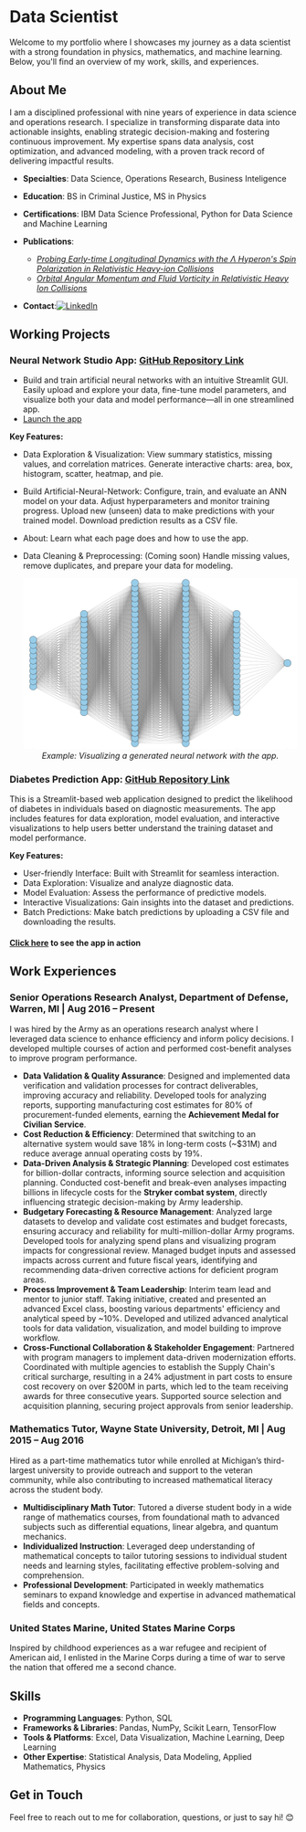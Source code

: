 # Data Scientist

Welcome to my portfolio where I showcases my journey as a data scientist with a strong foundation in physics, mathematics, and machine learning. Below, you'll find an overview of my work, skills, and experiences.

## About Me

I am a disciplined professional with nine years of experience in data science and operations research. I specialize in transforming disparate data into actionable insights, enabling strategic decision-making and fostering continuous improvement. My expertise spans data analysis, cost optimization, and advanced modeling, with a proven track record of delivering impactful results.

- **Specialties**: Data Science, Operations Research, Business Inteligence
- **Education**: BS in Criminal Justice, MS in Physics
- **Certifications**: IBM Data Science Professional, Python for Data Science and Machine Learning
- **Publications**:
    - [*Probing Early-time Longitudinal Dynamics with the Λ Hyperon's Spin Polarization in Relativistic Heavy-ion Collisions*](https://arxiv.org/abs/2106.08125v3)
    - [*Orbital Angular Momentum and Fluid Vorticity in Relativistic Heavy Ion Collisions*](https://digitalcommons.wayne.edu/oa_theses/785/)

- **Contact**:[![LinkedIn](https://img.shields.io/badge/LinkedIn-blue?logo=linkedin&logoColor=white)](https://www.linkedin.com/in/vahidin-jupic-0947b534b/)

## Working Projects

### Neural Network Studio App: [GitHub Repository Link](https://github.com/vahidinj/ANN_builder_app)
- Build and train artificial neural networks with an intuitive Streamlit GUI. Easily upload and explore your data, fine-tune model parameters, and visualize both your data and model performance—all in one streamlined app.
- [Launch the app](https://vahidinj.streamlit.app)

**Key Features:** 
- Data Exploration & Visualization: View summary statistics, missing values, and correlation matrices. Generate interactive charts: area, box, histogram, scatter, heatmap, and pie.
- Build Artificial-Neural-Network: Configure, train, and evaluate an ANN model on your data. Adjust hyperparameters and monitor training progress. Upload new (unseen) data to make predictions with your trained model. Download prediction results as a CSV file.
- About: Learn what each page does and how to use the app.
- Data Cleaning & Preprocessing: (Coming soon) Handle missing values, remove duplicates, and prepare your data for modeling.

    <p align="center">
      <img src="assets/images/created_ANN.png" alt="Example Neural Network Visualization" width="500"/>
      <br>
      <em>Example: Visualizing a generated neural network with the app.</em>
    </p>

### Diabetes Prediction App: [GitHub Repository Link](https://github.com/vahidinj/diabetes_prediction_app)

This is a Streamlit-based web application designed to predict the likelihood of diabetes in individuals based on diagnostic measurements. The app includes features for data exploration, model evaluation, and interactive visualizations to help users better understand the training dataset and model performance.

**Key Features:**
- User-friendly Interface: Built with Streamlit for seamless interaction.
- Data Exploration: Visualize and analyze diagnostic data.
- Model Evaluation: Assess the performance of predictive models.
- Interactive Visualizations: Gain insights into the dataset and predictions.
- Batch Predictions: Make batch predictions by uploading a CSV file and downloading the results.

#### [Click here](http://18.116.52.26:8501) to see the app in action

## Work Experiences

### **Senior Operations Research Analyst, Department of Defense, Warren, MI | Aug 2016 – Present**
I was hired by the Army as an operations research analyst where I leveraged data science to enhance efficiency and inform policy decisions. I developed multiple courses of action and performed cost-benefit analyses to improve program performance.

- **Data Validation & Quality Assurance**: Designed and implemented data verification and validation processes for contract deliverables, improving accuracy and reliability. Developed tools for analyzing reports, supporting manufacturing cost estimates for 80% of procurement-funded elements, earning the **Achievement Medal for Civilian Service**.
- **Cost Reduction & Efficiency**: Determined that switching to an alternative system would save 18% in long-term costs (~$31M) and reduce average annual operating costs by 19%.
- **Data-Driven Analysis & Strategic Planning**: Developed cost estimates for billion-dollar contracts, informing source selection and acquisition planning. Conducted cost-benefit and break-even analyses impacting billions in lifecycle costs for the **Stryker combat system**, directly influencing strategic decision-making by Army leadership.
- **Budgetary Forecasting & Resource Management**: Analyzed large datasets to develop and validate cost estimates and budget forecasts, ensuring accuracy and reliability for multi-million-dollar Army programs. Developed tools for analyzing spend plans and visualizing program impacts for congressional review. Managed budget inputs and assessed impacts across current and future fiscal years, identifying and recommending data-driven corrective actions for deficient program areas.
- **Process Improvement & Team Leadership**: Interim team lead and mentor to junior staff. Taking initiative, created and presented an advanced Excel class, boosting various departments' efficiency and analytical speed by ~10%. Developed and utilized advanced analytical tools for data validation, visualization, and model building to improve workflow.
- **Cross-Functional Collaboration & Stakeholder Engagement**: Partnered with program managers to implement data-driven modernization efforts. Coordinated with multiple agencies to establish the Supply Chain's critical surcharge, resulting in a 24% adjustment in part costs to ensure cost recovery on over $200M in parts, which led to the team receiving awards for three consecutive years. Supported source selection and acquisition planning, securing project approvals from senior leadership.

### **Mathematics Tutor, Wayne State University, Detroit, MI | Aug 2015 – Aug 2016**
Hired as a part-time mathematics tutor while enrolled at Michigan’s third-largest university to provide outreach and support to the veteran community, while also contributing to increased mathematical literacy across the student body.

- **Multidisciplinary Math Tutor**: Tutored a diverse student body in a wide range of mathematics courses, from foundational math to advanced subjects such as differential equations, linear algebra, and quantum mechanics.
- **Individualized Instruction**: Leveraged deep understanding of mathematical concepts to tailor tutoring sessions to individual student needs and learning styles, facilitating effective problem-solving and comprehension.
- **Professional Development**: Participated in weekly mathematics seminars to expand knowledge and expertise in advanced mathematical fields and concepts.

### **United States Marine, United States Marine Corps**
Inspired by childhood experiences as a war refugee and recipient of American aid, I enlisted in the Marine Corps during a time of war to serve the nation that offered me a second chance.


## Skills

- **Programming Languages**: Python, SQL  
- **Frameworks & Libraries**: Pandas, NumPy, Scikit Learn, TensorFlow  
- **Tools & Platforms**: Excel, Data Visualization, Machine Learning, Deep Learning  
- **Other Expertise**: Statistical Analysis, Data Modeling, Applied Mathematics, Physics

## Get in Touch

Feel free to reach out to me for collaboration, questions, or just to say hi! 😊
